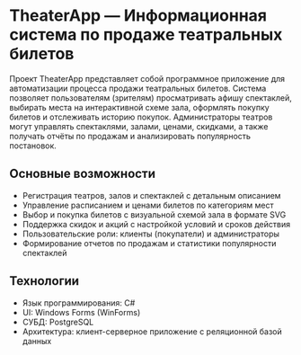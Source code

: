 # TheaterApp — Информационная система по продаже театральных билетов

Проект TheaterApp представляет собой программное приложение для автоматизации процесса продажи театральных билетов. Система позволяет пользователям (зрителям) просматривать афишу спектаклей, выбирать места на интерактивной схеме зала, оформлять покупку билетов и отслеживать историю покупок. Администраторы театров могут управлять спектаклями, залами, ценами, скидками, а также получать отчёты по продажам и анализировать популярность постановок.

## Основные возможности
- Регистрация театров, залов и спектаклей с детальным описанием
- Управление расписанием и ценами билетов по категориям мест
- Выбор и покупка билетов с визуальной схемой зала в формате SVG
- Поддержка скидок и акций с настройкой условий и сроков действия
- Пользовательские роли: клиенты (покупатели) и администраторы
- Формирование отчетов по продажам и статистики популярности спектаклей

## Технологии
- Язык программирования: C#
- UI: Windows Forms (WinForms)
- СУБД: PostgreSQL
- Архитектура: клиент-серверное приложение с реляционной базой данных
